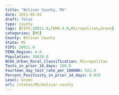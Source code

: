 ```yaml
---
title: "Bolivar County, MS"
date: 2021-05-01
draft: false
type: county
tags: [FIPS:28011.0,FEMA:4.0,Micropolitan,Green]
categories: [MS]
County: Bolivar County
State: MS
FIPS: 28011.0
FEMA_Region: 4.0
Population: 30628.0
NCHS_Urban_Rural_Classification: Micropolitan
Tests_in_prior_14_days: 160.0
Fourteen_day_test_rate_per_100000: 522.0
Percent_Positivity_in_prior_14_days: 0.019
Level: Green
url: /states/MS/bolivar-county
---
```



